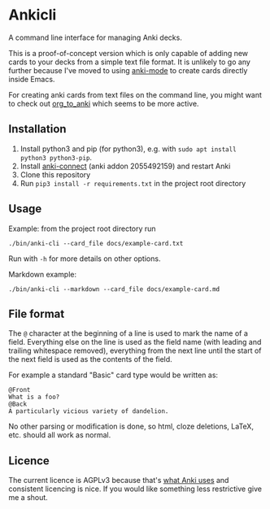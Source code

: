 # Ankicli

A command line interface for managing Anki decks.

This is a proof-of-concept version which is only capable of adding new
cards to your decks from a simple text file format. It is unlikely to go any further because I've moved
to using [anki-mode](https://github.com/davidshepherd7/anki-mode) to create cards directly inside Emacs.

For creating anki cards from text files on the command line, you might want to check out
[org_to_anki](https://github.com/c-okelly/org_to_anki) which seems to be more active.

## Installation

1. Install python3 and pip (for python3), e.g. with `sudo apt install python3 python3-pip`.
2. Install [anki-connect](https://github.com/FooSoft/anki-connect) (anki addon 2055492159) and restart Anki
3. Clone this repository
4. Run `pip3 install -r requirements.txt` in the project root directory


## Usage

Example: from the project root directory run

    ./bin/anki-cli --card_file docs/example-card.txt

Run with `-h` for more details on other options.

Markdown example:

    ./bin/anki-cli --markdown --card_file docs/example-card.md


## File format

The `@` character at the beginning of a line is used to mark the name of a
field. Everything else on the line is used as the field name (with leading and
trailing whitespace removed), everything from the next line until the start of
the next field is used as the contents of the field.

For example a standard "Basic" card type would be written as:

```
@Front
What is a foo?
@Back
A particularly vicious variety of dandelion.
```

No other parsing or modification is done, so html, cloze deletions, LaTeX, etc.
should all work as normal.


## Licence

The current licence is AGPLv3 because that's [what Anki uses](https://github.com/dae/anki/blob/master/LICENSE) and consistent licencing is nice. If you would like something less restrictive give me a shout.
